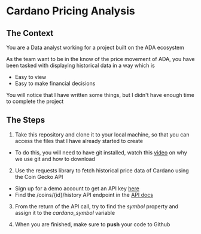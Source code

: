 # Cardano Pricing Analysis

## The Context

You are a Data analyst working for a project built on the ADA ecosystem

As the team want to be in the know of the price movement of ADA, you have been tasked with displaying historical data in a way which is

- Easy to view
- Easy to make financial decisions

You will notice that I have written some things, but I didn't have enough time to complete the project

## The Steps

1. Take this repository and clone it to your local machine, so that you can access the files that I have already started to create

- To do this, you will need to have git installed, watch this [video]("https://www.youtube.com/watch?v=USjZcfj8yxE) on why we use git and how to download

2. Use the requests library to fetch historical price data of Cardano using the Coin Gecko API

- Sign up for a demo account to get an API key [here]("https://www.coingecko.com/en/api/pricing")
- Find the /coins/{id}/history API endpoint in the [API docs]("https://www.coingecko.com/en/api/documentation")

3. From the return of the API call, try to find the _symbol_ property and assign it to the _cardano_symbol_ variable

4. When you are finished, make sure to **push** your code to Github
